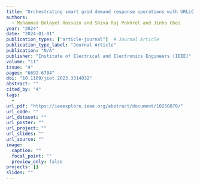 ```yaml
---
title: "Orchestrating smart grid demand response operations with URLLC and MuZero learning"
authors:
  - Mohammad Belayet Hossain and Shiva Raj Pokhrel and Jinho Choi
year: "2024"
date: "2024-01-01"
publication_types: ["article-journal"]  # Journal Article
publication_type_label: "Journal Article"
publication: "N/A"
publisher: "Institute of Electrical and Electronics Engineers (IEEE)"
volume: "11"
issue: "4"
pages: "6692-6704"
doi: "10.1109/jiot.2023.3314832"
abstract: ""
cited_by: "4"
tags:
  - 
url_pdf: "https://ieeexplore.ieee.org/abstract/document/10250870/"
url_code: ""
url_dataset: ""
url_poster: ""
url_project: ""
url_slides: ""
url_source: ""
image:
  caption: ""
  focal_point: ""
  preview_only: false
projects: []
slides: ""
---
```

